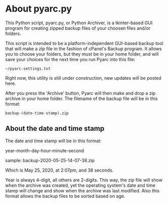 # About pyarc.py
This Python script, pyarc.py, or Python Archiver, is a tkinter-based GUI
program for creating zipped backup files of your choosen files and/or folders.

This script is intended to be a platform-independent GUI-based backup tool
that will make a zip file in the fashion of cPanel's Backup program. It
allows you to choose your folders, but they must be in your home folder, and
will save your choices for the next time you run Pyarc into this file:

```~/pyarc-settings.txt```

Right now, this utility is still under construction, new updates will be
posted here.

After you press the 'Archive' button, Pyarc will then make and drop a zip
archive in your home folder. The filename of the backup file will be in this
format:

```backup-(date-time-stamp).zip```

## About the date and time stamp

The date and time stamp will be in this format:

year-month-day-hour-minute-second

sample: backup-2020-05-25-14-07-38.zip

Which is May 25, 2020, at 2:07pm, and 38 seconds.

Year is always 4-digit, all others are 2-digits. This way, the zip file will
show when the archive was created, yet the operating system's date and time
stamp will change and show when the archive was last modified. Also this
format allows the backup files to be sorted based on age.
